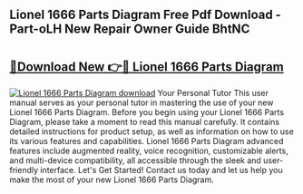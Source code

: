 ## Lionel 1666 Parts Diagram Free Pdf Download - Part-oLH New Repair Owner Guide BhtNC

# <h2><a href="http://dfm8yk.blite.top/?on=Lionel+1666+Parts+Diagram">🔗Download New 👉🔴 Lionel 1666 Parts Diagram</a></h2>

[![Lionel 1666 Parts Diagram download](https://i.imgur.com/lujVjoI.png)](http://dfm8yk.blite.top/?on=Lionel+1666+Parts+Diagram)
Your Personal Tutor This user manual serves as your personal tutor in mastering the use of your new Lionel 1666 Parts Diagram. Before you begin using your Lionel 1666 Parts Diagram, please take a moment to read this manual carefully. It contains detailed instructions for product setup, as well as information on how to use its various features and capabilities. Lionel 1666 Parts Diagram advanced features include augmented reality, voice recognition, customizable alerts, and multi-device compatibility, all accessible through the sleek and user-friendly interface. Let's Get Started! Contact us today and let us help you make the most of your new Lionel 1666 Parts Diagram.

